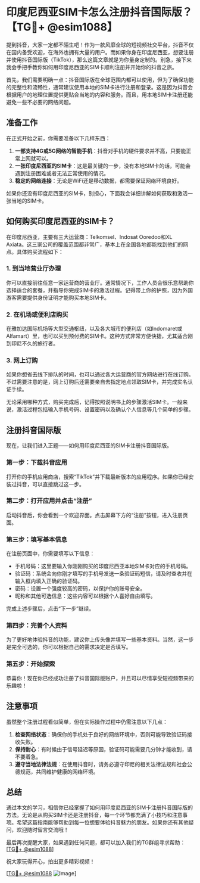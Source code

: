 # 印度尼西亚SIM卡怎么注册抖音国际版？【TG💪+ @esim1088】

提到抖音，大家一定都不陌生吧！作为一款风靡全球的短视频社交平台，抖音不仅在国内备受欢迎，在海外也拥有大量的用户。而如果你身在印度尼西亚，想要注册并使用抖音国际版（TikTok），那么这篇文章就是为你量身定制的。别急，接下来我会手把手教你如何用印度尼西亚的SIM卡顺利注册并开始你的抖音之旅。

首先，我们需要明确一点：抖音国际版在全球范围内都可以使用，但为了确保功能的完整性和流畅性，通常建议使用本地的SIM卡进行注册和登录。这是因为抖音会根据用户的地理位置提供更贴合当地的内容和服务。而且，用本地SIM卡注册还能避免一些不必要的网络问题。

## 准备工作

在正式开始之前，你需要准备以下几样东西：

1. **一部支持4G或5G网络的智能手机**：抖音对手机的硬件要求并不高，只要能正常上网就可以。
2. **一张印度尼西亚的SIM卡**：这是最关键的一步，没有本地SIM卡的话，可能会遇到注册困难或者无法正常使用的情况。
3. **稳定的网络连接**：无论是WiFi还是移动数据，都需要保证网络环境良好。

如果你还没有印度尼西亚的SIM卡，别担心，下面我会详细讲解如何获取和激活一张当地的SIM卡。

## 如何购买印度尼西亚的SIM卡？

在印度尼西亚，主要有三大运营商：Telkomsel、Indosat Ooredoo和XL Axiata。这三家公司的覆盖范围都非常广，基本上在全国各地都能找到他们的网点。具体购买流程如下：

### 1. 到当地营业厅办理

你可以直接前往任意一家运营商的营业厅。通常情况下，工作人员会很乐意帮助你选择适合的套餐，并指导你完成SIM卡的激活过程。记得带上你的护照，因为外国游客需要提供身份证明才能购买本地SIM卡。

### 2. 在机场或便利店购买

在雅加达国际机场等大型交通枢纽，以及各大城市的便利店（如Indomaret或Alfamart）里，也可以买到预付费的SIM卡。这种方式非常方便快捷，尤其适合刚到印尼不久的旅行者。

### 3. 网上订购

如果你想省去线下排队的时间，也可以通过各大运营商的官方网站进行在线订购。不过需要注意的是，网上订购后还需要亲自去指定地点领取SIM卡，并完成实名认证手续。

无论采用哪种方式，购买完成后，记得按照说明书上的步骤激活SIM卡。一般来说，激活过程包括输入手机号码、设置密码以及确认个人信息等几个简单的步骤。

## 注册抖音国际版

现在，让我们进入正题——如何用印度尼西亚的SIM卡注册抖音国际版。

### 第一步：下载抖音应用

打开你的手机应用商店，搜索“TikTok”并下载最新版本的应用程序。如果你已经安装过抖音，可以直接跳过这一步。

### 第二步：打开应用并点击“注册”

启动抖音后，你会看到一个欢迎界面。点击屏幕下方的“注册”按钮，进入注册页面。

### 第三步：填写基本信息

在注册页面中，你需要填写以下信息：
- 手机号码：这里要输入你刚刚购买的印度尼西亚本地SIM卡对应的手机号码。
- 验证码：系统会向你刚才填写的手机号发送一条验证码短信，请及时查收并在输入框内填入正确的验证码。
- 密码：设置一个强度较高的密码，以保护你的账号安全。
- 昵称和其他可选信息：这些内容可以根据个人喜好自由填写。

完成上述步骤后，点击“下一步”继续。

### 第四步：完善个人资料

为了更好地体验抖音的功能，建议你上传头像并填写一些基本资料。当然，这一步是完全可选的，你可以根据自己的需求决定是否填写。

### 第五步：开始探索

恭喜你！现在你已经成功注册了抖音国际版账户，并且可以尽情享受短视频带来的乐趣啦！

## 注意事项

虽然整个注册过程看似简单，但在实际操作过程中仍需注意以下几点：

1. **检查网络状态**：确保你的手机处于良好的网络环境中，否则可能导致验证码接收失败。
2. **保持耐心**：有时候由于信号延迟等原因，验证码可能需要几分钟才能收到，请不要着急。
3. **遵守当地法律法规**：在使用抖音时，请务必遵守印尼的相关法律法规和社会公德规范，共同维护健康的网络环境。

## 总结

通过本文的学习，相信你已经掌握了如何用印度尼西亚的SIM卡注册抖音国际版的方法。无论是从购买SIM卡还是注册抖音，每一个环节都充满了小技巧和注意事项。希望这篇指南能够帮助到每一位想要体验抖音魅力的朋友。如果你还有其他疑问，欢迎随时留言交流哦！

最后再次提醒大家，如果遇到任何问题，都可以加入我们的TG群组寻求帮助：[[TG💪+ @esim1088](https://t.me/s/esim1088)]

祝大家玩得开心，拍出更多精彩视频！

[[TG💪+ @esim1088](https://t.me/s/esim1088) ![Image](https://i.postimg.cc/4NQfJmqS/Snipaste-2025-05-13-00-14-12.png)]